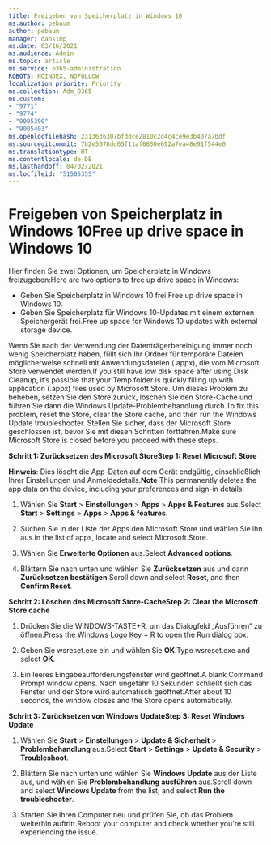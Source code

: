 ```yaml
---
title: Freigeben von Speicherplatz in Windows 10
ms.author: pebaum
author: pebaum
manager: dansimp
ms.date: 03/16/2021
ms.audience: Admin
ms.topic: article
ms.service: o365-administration
ROBOTS: NOINDEX, NOFOLLOW
localization_priority: Priority
ms.collection: Adm_O365
ms.custom:
- "9771"
- "9774"
- "9005390"
- "9005403"
ms.openlocfilehash: 2313636307bfddce2810c2d4c4ce9e3b407a7bdf
ms.sourcegitcommit: 7b2e5078dd65f11af6650e692a7ea48e91f544e0
ms.translationtype: HT
ms.contentlocale: de-DE
ms.lasthandoff: 04/02/2021
ms.locfileid: "51505355"
---
```

# <a name="free-up-drive-space-in-windows-10"></a><span data-ttu-id="bedc7-102">Freigeben von Speicherplatz in Windows 10</span><span class="sxs-lookup"><span data-stu-id="bedc7-102">Free up drive space in Windows 10</span></span>

<span data-ttu-id="bedc7-103">Hier finden Sie zwei Optionen, um Speicherplatz in Windows freizugeben:</span><span class="sxs-lookup"><span data-stu-id="bedc7-103">Here are two options to free up drive space in Windows:</span></span>

- <span data-ttu-id="bedc7-104">Geben Sie Speicherplatz in Windows 10 frei.</span><span class="sxs-lookup"><span data-stu-id="bedc7-104">Free up drive space in Windows 10.</span></span>
- <span data-ttu-id="bedc7-105">Geben Sie Speicherplatz für Windows 10-Updates mit einem externen Speichergerät frei.</span><span class="sxs-lookup"><span data-stu-id="bedc7-105">Free up space for Windows 10 updates with external storage device.</span></span>

<span data-ttu-id="bedc7-106">Wenn Sie nach der Verwendung der Datenträgerbereinigung immer noch wenig Speicherplatz haben, füllt sich Ihr Ordner für temporäre Dateien möglicherweise schnell mit Anwendungsdateien (.appx), die vom Microsoft Store verwendet werden.</span><span class="sxs-lookup"><span data-stu-id="bedc7-106">If you still have low disk space after using Disk Cleanup, it’s possible that your Temp folder is quickly filling up with application (.appx) files used by Microsoft Store.</span></span> <span data-ttu-id="bedc7-107">Um dieses Problem zu beheben, setzen Sie den Store zurück, löschen Sie den Store-Cache und führen Sie dann die Windows Update-Problembehandlung durch.</span><span class="sxs-lookup"><span data-stu-id="bedc7-107">To fix this problem, reset the Store, clear the Store cache, and then run the Windows Update troubleshooter.</span></span> <span data-ttu-id="bedc7-108">Stellen Sie sicher, dass der Microsoft Store geschlossen ist, bevor Sie mit diesen Schritten fortfahren.</span><span class="sxs-lookup"><span data-stu-id="bedc7-108">Make sure Microsoft Store is closed before you proceed with these steps.</span></span>

<span data-ttu-id="bedc7-109">**Schritt 1: Zurücksetzen des Microsoft Store**</span><span class="sxs-lookup"><span data-stu-id="bedc7-109">**Step 1: Reset Microsoft Store**</span></span>

<span data-ttu-id="bedc7-110">**Hinweis**: Dies löscht die App-Daten auf dem Gerät endgültig, einschließlich Ihrer Einstellungen und Anmeldedetails.</span><span class="sxs-lookup"><span data-stu-id="bedc7-110">**Note** This permanently deletes the app data on the device, including your preferences and sign-in details.</span></span>

1. <span data-ttu-id="bedc7-111">Wählen Sie **Start** > **Einstellungen** > **Apps** > **Apps & Features** aus.</span><span class="sxs-lookup"><span data-stu-id="bedc7-111">Select **Start** > **Settings** > **Apps** > **Apps & features**.</span></span>

1. <span data-ttu-id="bedc7-112">Suchen Sie in der Liste der Apps den Microsoft Store und wählen Sie ihn aus.</span><span class="sxs-lookup"><span data-stu-id="bedc7-112">In the list of apps, locate and select Microsoft Store.</span></span>

1. <span data-ttu-id="bedc7-113">Wählen Sie **Erweiterte Optionen** aus.</span><span class="sxs-lookup"><span data-stu-id="bedc7-113">Select **Advanced options**.</span></span>

1. <span data-ttu-id="bedc7-114">Blättern Sie nach unten und wählen Sie **Zurücksetzen** aus und dann **Zurücksetzen bestätigen**.</span><span class="sxs-lookup"><span data-stu-id="bedc7-114">Scroll down and select **Reset**, and then **Confirm Reset**.</span></span>

<span data-ttu-id="bedc7-115">**Schritt 2: Löschen des Microsoft Store-Cache**</span><span class="sxs-lookup"><span data-stu-id="bedc7-115">**Step 2: Clear the Microsoft Store cache**</span></span>

1. <span data-ttu-id="bedc7-116">Drücken Sie die WINDOWS-TASTE+R, um das Dialogfeld „Ausführen“ zu öffnen.</span><span class="sxs-lookup"><span data-stu-id="bedc7-116">Press the Windows Logo Key + R to open the Run dialog box.</span></span>

1. <span data-ttu-id="bedc7-117">Geben Sie wsreset.exe ein und wählen Sie **OK**.</span><span class="sxs-lookup"><span data-stu-id="bedc7-117">Type wsreset.exe and select **OK**.</span></span>

1. <span data-ttu-id="bedc7-118">Ein leeres Eingabeaufforderungsfenster wird geöffnet.</span><span class="sxs-lookup"><span data-stu-id="bedc7-118">A blank Command Prompt window opens.</span></span> <span data-ttu-id="bedc7-119">Nach ungefähr 10 Sekunden schließt sich das Fenster und der Store wird automatisch geöffnet.</span><span class="sxs-lookup"><span data-stu-id="bedc7-119">After about 10 seconds, the window closes and the Store opens automatically.</span></span>

<span data-ttu-id="bedc7-120">**Schritt 3: Zurücksetzen von Windows Update**</span><span class="sxs-lookup"><span data-stu-id="bedc7-120">**Step 3: Reset Windows Update**</span></span>

1. <span data-ttu-id="bedc7-121">Wählen Sie **Start** > **Einstellungen** > **Update & Sicherheit** > **Problembehandlung** aus.</span><span class="sxs-lookup"><span data-stu-id="bedc7-121">Select **Start** > **Settings** > **Update & Security** > **Troubleshoot**.</span></span>

1. <span data-ttu-id="bedc7-122">Blättern Sie nach unten und wählen Sie **Windows Update** aus der Liste aus, und wählen Sie **Problembehandlung ausführen** aus.</span><span class="sxs-lookup"><span data-stu-id="bedc7-122">Scroll down and select **Windows Update** from the list, and select **Run the troubleshooter**.</span></span>

1. <span data-ttu-id="bedc7-123">Starten Sie Ihren Computer neu und prüfen Sie, ob das Problem weiterhin auftritt.</span><span class="sxs-lookup"><span data-stu-id="bedc7-123">Reboot your computer and check whether you're still experiencing the issue.</span></span>

